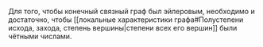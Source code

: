 Для того, чтобы конечный связный граф был эйлеровым, необходимо и достаточно, чтобы [[локальные характеристики графа#Полустепени исхода, захода, степень вершины|степени всех его вершин]] были чётными числами.